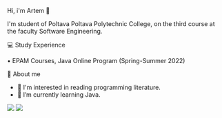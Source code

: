 Hi, i'm Artem 👋

I'm student of Poltava Poltava Polytechnic College, on the third course at the faculty Software Engineering.

💻 Study Experience

• EPAM Courses, Java Online Program (Spring-Summer 2022)

👦 About me

- 👀 I'm interested in reading programming literature.
- 🌱 I’m currently learning Java.


![](https://github.com/eSquire-qq/github-stats/blob/master/generated/overview.svg)
![](https://github.com/eSquire-qq/github-stats/blob/master/generated/languages.svg)


<!---
eSquire-qq/eSquire-qq is a ✨ special ✨ repository because its `README.md` (this file) appears on your GitHub profile.
You can click the Preview link to take a look at your changes.
--->
